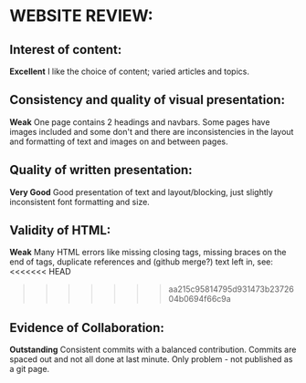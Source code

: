 # WEBSITE REVIEW:

## Interest of content:
**Excellent**
I like the choice of content; varied articles and topics.

## Consistency and quality of visual presentation:
**Weak**
One page contains 2 headings and navbars. Some pages have images included and some don't 
and there are inconsistencies in the layout and formatting of text and images on and between pages.

## Quality of written presentation:
**Very Good**
Good presentation of text and layout/blocking, just slightly inconsistent font formatting and size. 

## Validity of HTML:
**Weak**
Many HTML errors like missing closing tags, missing braces on the end of tags, duplicate references and
(github merge?) text left in, see:
<<<<<<< HEAD
>>>>>>> aa215c95814795d931473b2372604b0694f66c9a

## Evidence of Collaboration:
**Outstanding**
Consistent commits with a balanced contribution. Commits are spaced out and not all done at last minute. 
Only problem - not published as a git page. 

